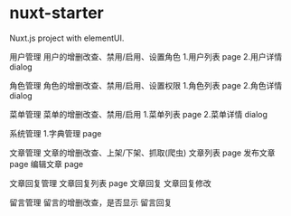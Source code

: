 # nuxt-starter
Nuxt.js project with elementUI.


用户管理            用户的增删改查、禁用/启用、设置角色
1.用户列表 page
2.用户详情 dialog

角色管理            角色的增删改查、禁用/启用、设置权限
1.角色列表 page
2.角色详情 dialog

菜单管理            菜单的增删改查、禁用/启用
1.菜单列表 page
2.菜单详情 dialog

系统管理
1.字典管理 page

文章管理 文章的增删改查、上架/下架、抓取(爬虫)
文章列表 page
发布文章 page
编辑文章 page

文章回复管理
文章回复列表 page
文章回复
文章回复修改

留言管理 留言的增删改查，是否显示
留言回复
